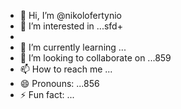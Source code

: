 - 👋 Hi, I’m @nikolofertynio
- 👀 I’m interested in ...sfd+
- 
- 🌱 I’m currently learning ...
- 💞️ I’m looking to collaborate on ...859
- 📫 How to reach me ...
- 😄 Pronouns: ...856
- ⚡ Fun fact: ...

<!---
nikolofertynio/nikolofertynio is a ✨ special ✨ repository because its `README.md` (this file) appears on your GitHub profile.
You can click the Preview link to take a look at your changes.
--->

